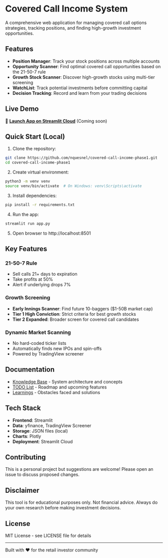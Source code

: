 # Covered Call Income System

A comprehensive web application for managing covered call options strategies, tracking positions, and finding high-growth investment opportunities.

## Features

- **Position Manager**: Track your stock positions across multiple accounts
- **Opportunity Scanner**: Find optimal covered call opportunities based on the 21-50-7 rule
- **Growth Stock Scanner**: Discover high-growth stocks using multi-tier screening
- **WatchList**: Track potential investments before committing capital
- **Decision Tracking**: Record and learn from your trading decisions

## Live Demo

🚀 **[Launch App on Streamlit Cloud](https://covered-call-income.streamlit.app/)** (Coming soon)

## Quick Start (Local)

1. Clone the repository:
```bash
git clone https://github.com/nquesnel/covered-call-income-phase1.git
cd covered-call-income-phase1
```

2. Create virtual environment:
```bash
python3 -m venv venv
source venv/bin/activate  # On Windows: venv\Scripts\activate
```

3. Install dependencies:
```bash
pip install -r requirements.txt
```

4. Run the app:
```bash
streamlit run app.py
```

5. Open browser to http://localhost:8501

## Key Features

### 21-50-7 Rule
- Sell calls 21+ days to expiration
- Take profits at 50%
- Alert if underlying drops 7%

### Growth Screening
- **Early Innings Scanner**: Find future 10-baggers ($1-50B market cap)
- **Tier 1 High Conviction**: Strict criteria for best growth stocks
- **Tier 2 Expanded**: Broader screen for covered call candidates

### Dynamic Market Scanning
- No hard-coded ticker lists
- Automatically finds new IPOs and spin-offs
- Powered by TradingView screener

## Documentation

- [Knowledge Base](KNOWLEDGE.md) - System architecture and concepts
- [TODO List](TODO.md) - Roadmap and upcoming features
- [Learnings](LEARNINGS.md) - Obstacles faced and solutions

## Tech Stack

- **Frontend**: Streamlit
- **Data**: yfinance, TradingView Screener
- **Storage**: JSON files (local)
- **Charts**: Plotly
- **Deployment**: Streamlit Cloud

## Contributing

This is a personal project but suggestions are welcome! Please open an issue to discuss proposed changes.

## Disclaimer

This tool is for educational purposes only. Not financial advice. Always do your own research before making investment decisions.

## License

MIT License - see LICENSE file for details

---

Built with ❤️ for the retail investor community